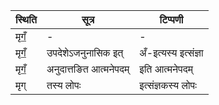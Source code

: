 | स्थिति | सूत्र | टिप्पणी |
| ----- | ------- | ------ |
| मृगँ॒ | - | - |
| मृगँ॒ | उपदेशेऽजनुनासिक इत् | अँ-इत्यस्य इत्संज्ञा |
| मृगँ॒ | अनुदात्तङित आत्मनेपदम् | इति आत्मनेपदम् |
| मृग् | तस्य लोपः | इत्संज्ञकस्य लोपः |
